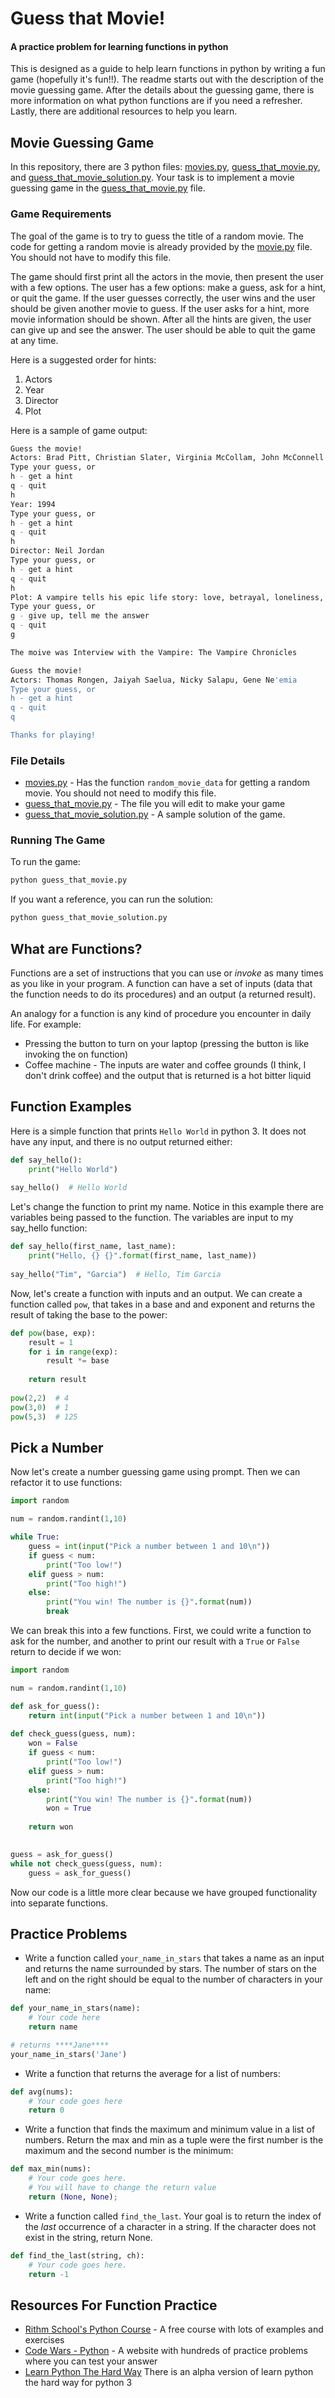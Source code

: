 # Guess that Movie!
#### A practice problem for learning functions in python

This is designed as a guide to help learn functions in python by writing a fun game (hopefully it's fun!!).  The readme starts out with the description of the movie guessing game.  After the details about the guessing game, there is more information on what python functions are if you need a refresher. Lastly, there are additional resources to help you learn.

## Movie Guessing Game

In this repository, there are 3 python files: [movies.py](movies.py), [guess_that_movie.py](guess_that_movie.py), and [guess_that_movie_solution.py](guess_that_movie_solution.py).  Your task is to implement a movie guessing game in the [guess_that_movie.py](guess_that_movie.py) file.

### Game Requirements

The goal of the game is to try to guess the title of a random movie.  The code for getting a random movie is already provided by the [movie.py](movie.py) file.  You should not have to modify this file.

The game should first print all the actors in the movie, then present the user with a few options. The user has a few options: make a guess, ask for a hint, or quit the game.  If the user guesses correctly, the user wins and the user should be given another movie to guess.  If the user asks for a hint, more movie information should be shown. After all the hints are given, the user can give up and see the answer.  The user should be able to quit the game at any time.

Here is a suggested order for hints:

1. Actors
1. Year
1. Director
1.  Plot

Here is a sample of game output:

```sh
Guess the movie!
Actors: Brad Pitt, Christian Slater, Virginia McCollam, John McConnell
Type your guess, or
h - get a hint
q - quit
h
Year: 1994
Type your guess, or
h - get a hint
q - quit
h
Director: Neil Jordan
Type your guess, or
h - get a hint
q - quit
h
Plot: A vampire tells his epic life story: love, betrayal, loneliness, and hunger.
Type your guess, or
g - give up, tell me the answer
q - quit
g

The moive was Interview with the Vampire: The Vampire Chronicles

Guess the movie!
Actors: Thomas Rongen, Jaiyah Saelua, Nicky Salapu, Gene Ne'emia
Type your guess, or
h - get a hint
q - quit
q

Thanks for playing!


```

### File Details

* [movies.py](movies.py) - Has the function `random_movie_data` for getting a random movie.  You should not need to modify this file.
* [guess_that_movie.py](guess_that_movie.py) - The file you will edit to make your game
* [guess_that_movie_solution.py](guess_that_movie_solution.py) - A sample solution of the game.

### Running The Game

To run the game:

```py
python guess_that_movie.py
```

If you want a reference, you can run the solution:

```py
python guess_that_movie_solution.py
```


## What are Functions?

Functions are a set of instructions that you can use or _invoke_ as many times as you like in your program.  A function can have a set of inputs (data that the function needs to do its procedures) and an output (a returned result).

An analogy for a function is any kind of procedure you encounter in daily life.  For example:

* Pressing the button to turn on your laptop (pressing the button is like invoking the on function)
* Coffee machine - The inputs are water and coffee grounds (I think, I don't drink coffee) and the output that is returned is a hot bitter liquid

## Function Examples

Here is a simple function that prints `Hello World` in python 3.  It does not have any input, and there is no output returned either:

```py
def say_hello():
	print("Hello World")
	
say_hello()  # Hello World
```

Let's change the function to print my name. Notice in this example there are variables being passed to the function.  The variables are input to my say_hello function:

```py
def say_hello(first_name, last_name):
	print("Hello, {} {}".format(first_name, last_name))
	
say_hello("Tim", "Garcia")  # Hello, Tim Garcia
```

Now, let's create a function with inputs and an output.  We can create a function called `pow`, that takes in a base and and exponent and returns the result of taking the base to the power:

```py
def pow(base, exp):
	result = 1
	for i in range(exp):
		result *= base
	
	return result
	
pow(2,2)  # 4
pow(3,0)  # 1
pow(5,3)  # 125
```

## Pick a Number

Now let's create a number guessing game using prompt.  Then we can refactor it to use functions:

```py
import random

num = random.randint(1,10)

while True:
	guess = int(input("Pick a number between 1 and 10\n"))
	if guess < num:
		print("Too low!")
	elif guess > num:
		print("Too high!")
	else:
		print("You win! The number is {}".format(num))
		break
```

We can break this into a few functions.  First, we could write a function to ask for the number, and another to print our result with a `True` or `False` return to decide if we won:

```py
import random

num = random.randint(1,10)

def ask_for_guess():
	return int(input("Pick a number between 1 and 10\n"))
	
def check_guess(guess, num):
	won = False
	if guess < num:
		print("Too low!")
	elif guess > num:
		print("Too high!")
	else:
		print("You win! The number is {}".format(num))
		won = True
	
	return won
	

guess = ask_for_guess()
while not check_guess(guess, num):
	guess = ask_for_guess()
```

Now our code is a little more clear because we have grouped functionality into separate functions.

## Practice Problems

* Write a function called `your_name_in_stars` that takes a name as an input and returns the name surrounded by stars.  The number of stars on the left and on the right should be equal to the number of characters in your name:

```py
def your_name_in_stars(name):
	# Your code here
	return name

# returns ****Jane****
your_name_in_stars('Jane')
```

* Write a function that returns the average for a list of numbers:

```py
def avg(nums):
	# Your code goes here
	return 0
```

* Write a function that finds the maximum and minimum value in a list of numbers.  Return the max and min as a tuple were the first number is the maximum and the second number is the minimum:

```py
def max_min(nums):
	# Your code goes here.
	# You will have to change the return value
	return (None, None);
```
* Write a function called `find_the_last`.  Your goal is to return the index of the _last_ occurrence of a character in a string.  If the character does not exist in the string, return None.

```py
def find_the_last(string, ch):
	# Your code goes here.
	return -1
```

## Resources For Function Practice

* [Rithm School's Python Course](https://www.rithmschool.com/courses/python-fundamentals-part-1) - A free course with lots of examples and exercises
* [Code Wars - Python](https://www.codewars.com/) - A website with hundreds of practice problems where you can test your answer
* [Learn Python The Hard Way](https://learnpythonthehardway.org/python3/ex19.html) There is an alpha version of learn python the hard way for python 3



